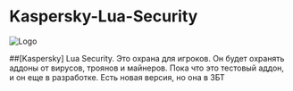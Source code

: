 # Kaspersky-Lua-Security
![Logo](https://github.com/Kaspersky2500/Kaspersky-Lua-Security/blob/main/Kaspersky-Lua-Security.png)

##[Kaspersky] Lua Security. Это охрана для игроков. Он будет охранять аддоны от вирусов, троянов и майнеров. Пока что это тестовый аддон, и он еще в разработке. Есть новая версия, но она в ЗБТ
